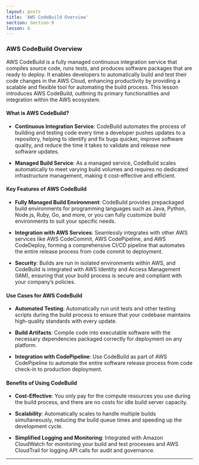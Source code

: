 ```yaml
---
layout: posts
title: 'AWS CodeBuild Overview'
section: Section-9
lesson: 6
---
```


### AWS CodeBuild Overview

AWS CodeBuild is a fully managed continuous integration service that compiles source code, runs tests, and produces software packages that are ready to deploy. It enables developers to automatically build and test their code changes in the AWS Cloud, enhancing productivity by providing a scalable and flexible tool for automating the build process. This lesson introduces AWS CodeBuild, outlining its primary functionalities and integration within the AWS ecosystem.

<!-- pagebreak -->

#### What is AWS CodeBuild?

- **Continuous Integration Service**: CodeBuild automates the process of building and testing code every time a developer pushes updates to a repository, helping to identify and fix bugs quicker, improve software quality, and reduce the time it takes to validate and release new software updates.

- **Managed Build Service**: As a managed service, CodeBuild scales automatically to meet varying build volumes and requires no dedicated infrastructure management, making it cost-effective and efficient.

<!-- pagebreak -->

#### Key Features of AWS CodeBuild

- **Fully Managed Build Environment**: CodeBuild provides prepackaged build environments for programming languages such as Java, Python, Node.js, Ruby, Go, and more, or you can fully customize build environments to suit your specific needs.

- **Integration with AWS Services**: Seamlessly integrates with other AWS services like AWS CodeCommit, AWS CodePipeline, and AWS CodeDeploy, forming a comprehensive CI/CD pipeline that automates the entire release process from code commit to deployment.

- **Security**: Builds are run in isolated environments within AWS, and CodeBuild is integrated with AWS Identity and Access Management (IAM), ensuring that your build process is secure and compliant with your company’s policies.

<!-- pagebreak -->

#### Use Cases for AWS CodeBuild

- **Automated Testing**: Automatically run unit tests and other testing scripts during the build process to ensure that your codebase maintains high-quality standards with every update.

- **Build Artifacts**: Compile code into executable software with the necessary dependencies packaged correctly for deployment on any platform.

- **Integration with CodePipeline**: Use CodeBuild as part of AWS CodePipeline to automate the entire software release process from code check-in to production deployment.

<!-- pagebreak -->

#### Benefits of Using CodeBuild

- **Cost-Effective**: You only pay for the compute resources you use during the build process, and there are no costs for idle build server capacity.

- **Scalability**: Automatically scales to handle multiple builds simultaneously, reducing the build queue times and speeding up the development cycle.

- **Simplified Logging and Monitoring**: Integrated with Amazon CloudWatch for monitoring your build and test processes and AWS CloudTrail for logging API calls for audit and governance.

---
